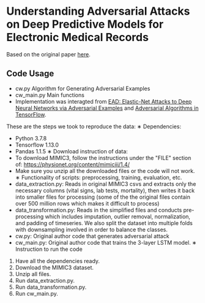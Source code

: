 # Understanding Adversarial Attacks on Deep Predictive Models for Electronic Medical Records
Based on the original paper [here](https://arxiv.org/abs/1802.04822). 

## Code Usage
- cw.py Algorithm for Generating Adversarial Examples
- cw_main.py Main functions
- Implementation was interagted from [EAD: Elastic-Net Attacks to Deep Neural Networks via Adversarial Examples](https://github.com/ysharma1126/EAD_Attack) and [Adversarial Algorithms in TensorFlow](https://zenodo.org/record/1154272#.W7TYc5NKhTY). 

These are the steps we took to reproduce the data:
∗ Dependencies: 
  - Python 3.7.8 
  - Tensorflow 1.13.0
  - Pandas 1.1.5
∗ Download instruction of data:
  - To download MIMIC3, follow the instructions under the "FILE" section of: https://physionet.org/content/mimiciii/1.4/
  - Make sure you unzip all the downloaded files or the code will not work.
∗ Functionality of scripts: preprocessing, training, evaluation, etc.
  - data_extraction.py: Reads in original MIMIC3 csvs and extracts only the necessary columns (vital signs, lab tests, mortality), then writes it back into smaller files for processing (some of the the original files contain over 500 million rows which makes it difficult to process)
  - data_transformation.py: Reads in the simplified files and conducts pre-processing which includes imputation, outlier removal, normalization, and padding of timeseries. We also split the dataset into multiple folds with downsampling involved in order to balance the classes.
  - cw.py: Original author code that generates adversarial attack
  - cw_main.py: Original author code that trains the 3-layer LSTM model. 
∗ Instruction to run the code
  1. Have all the dependencies ready.
  2. Download the MIMIC3 dataset.
  3. Unzip all files.
  4. Run data_extraction.py.
  5. Run data_transformation.py.
  6. Run cw_main.py.
